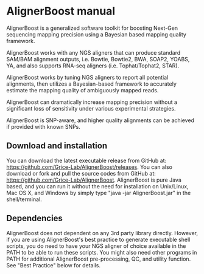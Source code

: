 AlignerBoost manual
===================

AlignerBoost is a generalized software toolkit for boosting Next-Gen sequencing
mapping precision using a Bayesian based mapping quality framework.

AlignerBoost works with any NGS aligners that can produce standard SAM/BAM alignment outputs,
i.e. Bowtie, Bowtie2, BWA, SOAP2, YOABS, YA, and also supports RNA-seq aligners (i.e. Tophat/Tophat2, STAR). 

AlignerBoost works by tuning NGS aligners to report all potential alignments,
then utilizes a Bayesian-based framework to accurately estimate the mapping quality
of ambiguously mapped reads.

AlignerBoost can dramatically increase mapping precision without a significant loss of
sensitivity under various experimental strategies.

AlignerBoost is SNP-aware, and higher quality alignments can be achieved if provided with known SNPs.

Download and installation
-------------------------
You can download the latest executable release from GitHub at: https://github.com/Grice-Lab/AlignerBoost/releases.
You can also download or fork and pull the source codes from GitHub at: https://github.com/Grice-Lab/AlignerBoost.
AlignerBoost is pure Java based, and you can run it without the need for installation on Unix/Linux, Mac OS X, and Windows by simply type "java -jar AlignerBoost.jar" in the shell/terminal.

Dependencies
------------
AlignerBoost does not dependent on any 3rd party library directly. However, if you are using AlignerBoost's
best practice to generate executable shell scripts, you do need to have your NGS aligner
of choice available in the PATH to be able to run these scripts. You might also need other programs in PATH
for additional AlignerBoost pre-processing, QC, and utility function. See "Best Practice" below for details.
